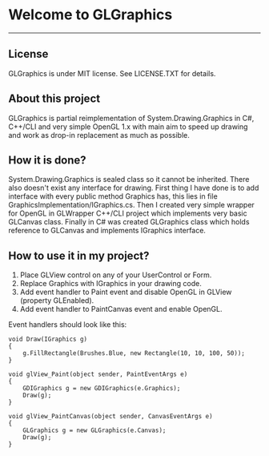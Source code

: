 ﻿# Welcome to GLGraphics

---

## License

GLGraphics is under MIT license. See LICENSE.TXT for details.

## About this project

GLGraphics is partial reimplementation of System.Drawing.Graphics in C#, C++/CLI and very simple OpenGL 1.x with main aim to speed up drawing and work as drop-in replacement as much as possible.

## How it is done?

System.Drawing.Graphics is sealed class so it cannot be inherited. There also doesn't exist any interface for drawing. First thing I have done is to add interface with every public method Graphics has, this lies in file GraphicsImplementation/IGraphics.cs. Then I created very simple wrapper for OpenGL in GLWrapper C++/CLI project which implements very basic GLCanvas class. Finally in C# was created GLGraphics class which holds reference to GLCanvas and implements IGraphics interface.

## How to use it in my project?

 1. Place GLView control on any of your UserControl or Form.
 2. Replace Graphics with IGraphics in your drawing code.
 3. Add event handler to Paint event and disable OpenGL in GLView (property GLEnabled).
 4. Add event handler to PaintCanvas event and enable OpenGL.

Event handlers should look like this:

    void Draw(IGraphics g)
    {
        g.FillRectangle(Brushes.Blue, new Rectangle(10, 10, 100, 50));
    }
    
    void glView_Paint(object sender, PaintEventArgs e)
    {
        GDIGraphics g = new GDIGraphics(e.Graphics);
        Draw(g);
    }
    
    void glView_PaintCanvas(object sender, CanvasEventArgs e)
    {
        GLGraphics g = new GLGraphics(e.Canvas);
        Draw(g);
    }

